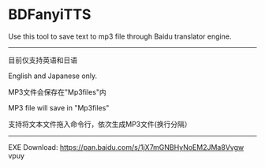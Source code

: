 # BDFanyiTTS
Use this tool to save text to mp3 file through Baidu translator engine.

---
目前仅支持英语和日语

English and Japanese only.

MP3文件会保存在"Mp3files"内

MP3 file will save in "Mp3files"

支持将文本文件拖入命令行，依次生成MP3文件(换行分隔）

---
EXE Download: https://pan.baidu.com/s/1jX7mGNBHyNoEM2JMa8Vvgw vpuy
